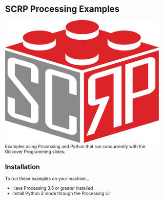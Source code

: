 # SCRP Processing Examples
![alt text](logo.png?raw=true)
Examples using Processing and Python that run concurrently with the Discover Programming slides.

## Installation
To run these examples on your machine...
- Have Processing 3.5 or greater installed
- Install Python 3 mode through the Processing UI
